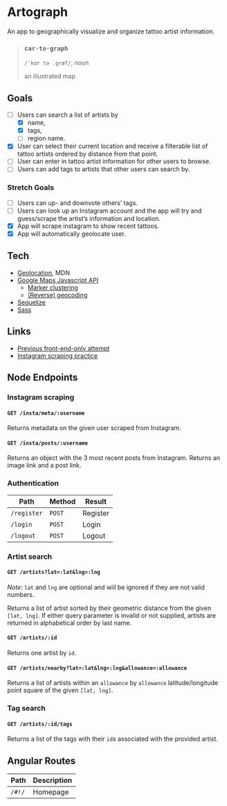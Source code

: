 # Artograph

An app to geographically visualize and organize tattoo artist information.

> ### `car·to·graph`
>
> `/ˈkɑr tə ˌgræf/`, noun
>
> an illustrated map

## Goals
- [ ] Users can search a list of artists by
    - [x] name,
    - [x] tags,
    - [ ] region name.
- [x] User can select their current location and receive a filterable list of tattoo artists ordered by distance from that point.
- [ ] User can enter in tattoo artist information for other users to browse.
- [ ] Users can add tags to artists that other users can search by.

### Stretch Goals
- [ ] Users can up- and downvote others’ tags.
- [ ] Users can look up an Instagram account and the app will try and guess/scrape the artist’s information and location.
- [x] App will scrape instagram to show recent tattoos.
- [x] App will automatically geolocate user.

## Tech
- [Geolocation](https://developer.mozilla.org/en-US/docs/Web/API/Geolocation), MDN
- [Google Maps Javascript API](https://developers.google.com/maps/documentation/javascript/)
    - [Marker clustering](https://developers.google.com/maps/documentation/javascript/marker-clustering)
    - [(Reverse) geocoding](https://developers.google.com/maps/documentation/geocoding/intro#ReverseGeocoding)
- [Sequelize](http://docs.sequelizejs.com/)
- [Sass](http://sass-lang.com/)

## Links
- [Previous front-end-only attempt](https://github.com/kenziebottoms/inkmap)
- [Instagram scraping practice](https://github.com/kenziebottoms/scram)

## Node Endpoints

### Instagram scraping

#### `GET /insta/meta/:username`

Returns metadata on the given user scraped from Instagram.

#### `GET /insta/posts/:username`

Returns an object with the 3 most recent posts from Instagram. Returns an image link and a post link.

### Authentication

| Path | Method | Result |
| ---- | ------ | ------ |
| `/register` | `POST` | Register |
| `/login` | `POST` | Login |
| `/logout` | `POST` | Logout |

### Artist search

#### `GET /artists?lat=:lat&lng=:lng`

_Note_: `lat` and `lng` are optional and will be ignored if they are not valid numbers.

Returns a list of artist sorted by their geometric distance from the given `[lat, lng]`. If either query parameter is invalid or not supplied, artists are returned in alphabetical order by last name.

#### `GET /artists/:id`

Returns one artist by `id`.

#### `GET /artists/nearby?lat=:lat&lng=:lng&allowance=:allowance`

Returns a list of artists within an `allowance` by `allowance` latitude/longitude point square of the given `[lat, lng]`.

### Tag search

#### `GET /artists/:id/tags`

Returns a list of the tags with their `id`s associated with the provided artist.

## Angular Routes

| Path | Description |
| ---- | ----------- |
| `/#!/` | Homepage |